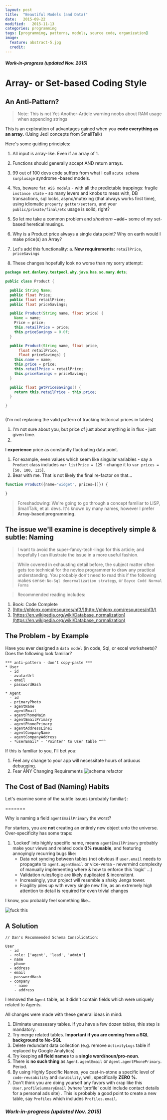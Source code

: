 ```yaml
---
layout: post
title:  "Beautiful Models (and Data)"
date:   2015-09-22
modified:   2015-11-13
categories: programming
tags: [programming, patterns, models, source code, organization]
image:
  feature: abstract-5.jpg
  credit:
---
```


#### _Work-in-progress (updated Nov. 2015)_

# Array- or Set-based Coding Style

## An Anti-Pattern?

> Note: This is not Yet-Another-Article warning noobs about RAM usage when appending strings

This is an exploration of advantages gained when you **code everything as an array.** (Using Jedi concepts from SmallTalk)

Here's some guiding principles:

1. All input is array-like. Even if an array of 1.
1. Functions should generally accept AND return arrays.
1. 99 out of 100 devs code suffers from what I call `acute schema surplusage` syndrome -based models.
1. Yes, beware `fat ASS models` - with all the predictable trappings: fragile `instance state` - so many levers and knobs to mess with, DB transactions, sql locks, async/mutexing (that always works first time), using idiomatic `property getter/setters`, and your `public/private/final/etc` usage is solid, right?

1. So let me take a common problem and *shoehorn* ~~~add~~~ some of my set-based heretical musings.
  1. Why is a Product price always a single data point? Why on earth would I make price(s) an Array?
  1. Let's add this functionality:
    a. **New requirements:** `retailPrice`, `priceSavings`
1. These changes hopefully look no worse than my sorry attempt:

```java
package net.danlevy.testpool.why.java.has.so.many.dots;

public class Product {

  public String Name;
  public float Price;
  public float retailPrice;
  public float priceSavings;

  public Product(String name, float price) {
    Name = name;
    Price = price;
    this.retailPrice = price;
    this.priceSavings = 0.0f;
  }

  public Product(String name, float price,
      float retailPrice,
      float priceSavings) {
    this.name = name;
    this.price = price;
    this.retailPrice = retailPrice;
    this.priceSavings = priceSavings;
  }

  public float getPriceSavings() {
    return this.retailPrice - this.price;
  }

}



```

   (I'm not replacing the valid pattern of tracking historical prices in tables)
  1. I'm not sure about you, but price of just about anything is in flux - just given time.
  1.
  I **experience** price as constantly fluctuating data point.

  1. For example, even values which seem like singular variables - say a `Product` class includes `var listPrice = 125` - change it to `var prices = [50, 100, 125]`.
  1. Bear with me. That is not likely the final re-factor on that...

```js
function Product({name='widget', prices=[]}) {

}


```


> Foreshadowing: We're going to go through a concept familiar to LISP, SmallTalk, et al. devs.
> It's known by many names, however I prefer **Array-based programming.**

## The issue we'll examine is deceptively simple & subtle: **Naming**

> I want to avoid the super-fancy-tech-lingo for this article; and hopefully I can illustrate the issue in a more useful fashion.

> While covered in exhausting detail before, the subject matter often gets too technical for the novice programmer to draw any practical understanding. You probably don't need to read this if the following makes sense: `No-Sql denormalization strategy`, or `Boyce Codd Normal Forms`

> Recommended reading includes:
>
1. Book: Code Complete
2. [http://phlonx.com/resources/nf3/](http://phlonx.com/resources/nf3/)
3. [https://en.wikipedia.org/wiki/Database_normalization](https://en.wikipedia.org/wiki/Database_normalization)


## The Problem - by Example

Have you ever designed a `data model` (in code, Sql, or excel worksheets)?
Does the following look familiar?

```
*** anti-pattern - don't copy-paste ***
* User
  - id
  - avatarUrl
  - email
  - passwordHash

* Agent
  - id
  - primaryPhoto
  - agentName
  - agentEmail
  - agentPhoneMain
  - agentEmailPrimary
  - agentPhonePrimary
  - agentAddressLine1
  - agentCompanyName
  - agentCompanyAddress
  - *userEmail* - 'Pointer' to User table ^^^
```

If this is familiar to you, I'll bet you:

1. Feel any change to your app will necessitate hours of arduous debugging.
1. Fear ANY Changing Requirements
![schema refactor][schema_refactor]


## The Cost of Bad (Naming) Habits


Let's examine some of the subtle issues (probably familiar):

=======

Why is naming a field `agentEmailPrimary` the worst?

For starters, you are **not** creating an entirely new object unto the universe. Over-specificity has some traps:

1. 'Locked' into highly specific name, means `agentEmailPrimary` probably make your views and related code **0% reusable**, and featuring annoyingly recurring bugs like:
    - Data not syncing between tables (not obvious if `user.email` needs to propagate to `agent.agentEmail` or vice-versa - nevermind complexity of manually implementing where & how to enforce this 'logic' ...)
    - Validation rules/logic are likely duplicated & inconsitent.
    - Increasingly, your project will resemble a shaky Jenga tower.
    - Fragility piles up with every single new file, as an extremely high attention to detail is required for even trivial changes

I know, you probably feel something like...

![fuck this][fuck_this]


## A Solution


```
// Dan's Recommended Schema Consolidation:

User
  - id
  - role: ['agent', 'lead', 'admin']
  - name
  - phone
  - address
  - email
  - passwordHash
  - company
    - name
    - address

```
I removed the `Agent` table, as it didn't contain fields which were uniquely related to Agents.

All changes were made with these general ideas in mind:

1. Eliminate unessesary tables. If you have a few dozen tables, this step is mandatory.
  1. Try merge related tables. **Important if you are coming from a SQL background to No-SQL**
  1. Delete redundant data collection (e.g. remove `ActivityLogs` table if replaced by Google Analytics)
1. Try keeping **all field names** to a **single word/noun/pro-noun**.
  1. There is **no such thing** as `Agent.agentEmail` or `Agent.agentPhonePrimary`. Period.
  1. By using Highly Specific Names, you cast-in-stone a specific level of `code-reusability` and `durability`, well, specifically **ZERO %**.
  1. Don't think you are doing yourself any favors with crap like this `User.profileSummaryEmail` (where 'profile' could include contact details for a personal ads site) . This is probably a good point to create a new table, say `Profiles` which includes `Profiles.email`.



### _Work-in-progress (updated Nov. 2015)_



<!-- ![schema refactor][schema_refactor] -->

[schema_refactor]: https://res.cloudinary.com/ddd/image/upload/bldg-collapse__wsZKhIc_kafcha.gif
[not_a_fan]: https://res.cloudinary.com/ddd/image/upload/timeout-expired.gif
[teamwork]: https://res.cloudinary.com/ddd/image/upload/teamwork__tumblr_n2df80cPZa1s373hwo1_400_ghv4xn.gif
[fuck_this]: https://res.cloudinary.com/ddd/image/upload/panda-rampage__tumblr_nq7srwTXqr1stn6klo1_500_gm2som.gif
[new_feature]: https://res.cloudinary.com/ddd/image/upload/simba-toss-error.gif
[drinking]: http://res.cloudinary.com/ddd/image/upload/v1442175801/system-maint-anon.gif
[cat_outfit]: http://res.cloudinary.com/ddd/image/upload/v1441143858/cat-bee-fail.gif
[cat_loops]: http://res.cloudinary.com/ddd/image/upload/v1441143869/cat-loops.gif
[cat_bowl]: http://res.cloudinary.com/ddd/image/upload/v1441143883/kitten_bowl.gif
[cat_wtf]: http://res.cloudinary.com/ddd/image/upload/v1441143878/cat-wtf.gif
[endless_loop]: http://res.cloudinary.com/ddd/image/upload/v1441143881/endless-loop.gif


